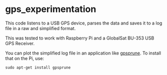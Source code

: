 # gps_experimentation

This code listens to a USB GPS device, parses the data and saves it to a log file in a raw and simplified format.

This was tested to work with Raspberry Pi and a GlobalSat BU-353 USB GPS Receiver.

You can plot the simplified log file in an application like [gpsprune](http://activityworkshop.net/software/gpsprune/). To install that on the Pi, use:

    sudo apt-get install gpsprune
